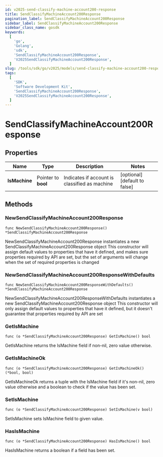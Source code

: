 ```yaml
---
id: v2025-send-classify-machine-account200-response
title: SendClassifyMachineAccount200Response
pagination_label: SendClassifyMachineAccount200Response
sidebar_label: SendClassifyMachineAccount200Response
sidebar_class_name: gosdk
keywords:
  [
    'go',
    'Golang',
    'sdk',
    'SendClassifyMachineAccount200Response',
    'V2025SendClassifyMachineAccount200Response',
  ]
slug: /tools/sdk/go/v2025/models/send-classify-machine-account200-response
tags:
  [
    'SDK',
    'Software Development Kit',
    'SendClassifyMachineAccount200Response',
    'V2025SendClassifyMachineAccount200Response',
  ]
---
```


# SendClassifyMachineAccount200Response

## Properties

| Name | Type | Description | Notes |
| --- | --- | --- | --- |
| **IsMachine** | Pointer to **bool** | Indicates if account is classified as machine | [optional] [default to false] |

## Methods

### NewSendClassifyMachineAccount200Response

`func NewSendClassifyMachineAccount200Response() *SendClassifyMachineAccount200Response`

NewSendClassifyMachineAccount200Response instantiates a new SendClassifyMachineAccount200Response object This constructor will assign default values to properties that have it defined, and makes sure properties required by API are set, but the set of arguments will change when the set of required properties is changed

### NewSendClassifyMachineAccount200ResponseWithDefaults

`func NewSendClassifyMachineAccount200ResponseWithDefaults() *SendClassifyMachineAccount200Response`

NewSendClassifyMachineAccount200ResponseWithDefaults instantiates a new SendClassifyMachineAccount200Response object This constructor will only assign default values to properties that have it defined, but it doesn't guarantee that properties required by API are set

### GetIsMachine

`func (o *SendClassifyMachineAccount200Response) GetIsMachine() bool`

GetIsMachine returns the IsMachine field if non-nil, zero value otherwise.

### GetIsMachineOk

`func (o *SendClassifyMachineAccount200Response) GetIsMachineOk() (*bool, bool)`

GetIsMachineOk returns a tuple with the IsMachine field if it's non-nil, zero value otherwise and a boolean to check if the value has been set.

### SetIsMachine

`func (o *SendClassifyMachineAccount200Response) SetIsMachine(v bool)`

SetIsMachine sets IsMachine field to given value.

### HasIsMachine

`func (o *SendClassifyMachineAccount200Response) HasIsMachine() bool`

HasIsMachine returns a boolean if a field has been set.
